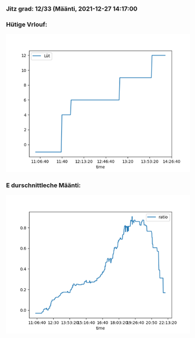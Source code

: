 ### Jitz grad: 12/33 (Määnti, 2021-12-27 14:17:00

### Hütige Vrlouf:
![Graph](Today.png)

### E durschnittleche Määnti:
![Graph](Määnti.png)